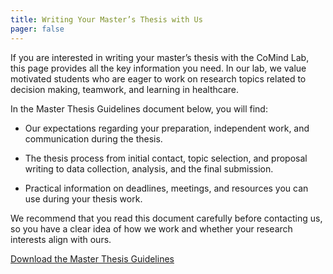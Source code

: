 ```yaml
---
title: Writing Your Master’s Thesis with Us
pager: false
---
```


If you are interested in writing your master’s thesis with the CoMind Lab, this page provides all the key information you need. In our lab, we value motivated students who are eager to work on research topics related to decision making, teamwork, and learning in healthcare.

In the Master Thesis Guidelines document below, you will find:

- Our expectations regarding your preparation, independent work, and communication during the thesis.

- The thesis process from initial contact, topic selection, and proposal writing to data collection, analysis, and the final submission.

- Practical information on deadlines, meetings, and resources you can use during your thesis work.

We recommend that you read this document carefully before contacting us, so you have a clear idea of how we work and whether your research interests align with ours.

[Download the Master Thesis Guidelines](/Handout_Betreuung_Master.pdf) 